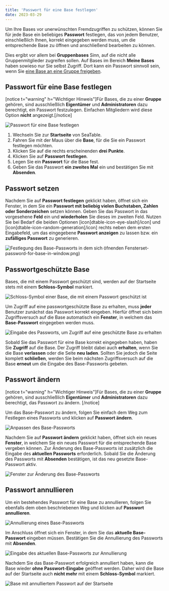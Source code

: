 ```yaml
---
title: 'Passwort für eine Base festlegen'
date: 2023-03-29
---
```


Um Ihre Bases vor unerwünschten Fremdzugriffen zu schützen, können Sie für jede Base ein beliebiges **Passwort** festlegen, das von jedem Benutzer, einschließlich Ihnen, korrekt eingegeben werden muss, um die entsprechende Base zu öffnen und anschließend bearbeiten zu können.

Dies ergibt vor allem bei **Gruppenbases** Sinn, auf die nicht alle Gruppenmitglieder zugreifen sollen. Auf Bases im Bereich **Meine Bases** haben sowieso nur Sie selbst Zugriff. Dort kann ein Passwort sinnvoll sein, wenn Sie [eine Base an eine Gruppe freigeben](https://seatable.io/docs/freigaben/eine-base-an-eine-gruppe-freigeben/).

## Passwort für eine Base festlegen

\[notice t="warning" h="Wichtiger Hinweis"\]Für Bases, die zu einer **Gruppe** gehören, sind ausschließlich **Eigentümer** und **Administratoren** dazu berechtigt, ein Passwort festzulegen. Einfachen Mitgliedern wird diese Option **nicht** angezeigt.\[/notice\]

![Passwort für eine Base festlegen](set-password-for-base.png)

1. Wechseln Sie zur **Startseite** von SeaTable.
2. Fahren Sie mit der Maus über die **Base**, für die Sie ein Passwort festlegen möchten.
3. Klicken Sie auf die rechts erscheinenden **drei Punkte**.
4. Klicken Sie auf **Passwort festlegen**.
5. Legen Sie ein **Passwort** für die Base fest.
6. Geben Sie das Passwort **ein zweites Mal** ein und bestätigen Sie mit **Absenden**.

## Passwort setzen

Nachdem Sie auf **Passwort festlegen** geklickt haben, öffnet sich ein Fenster, in dem Sie ein **Passwort mit beliebig vielen Buchstaben, Zahlen oder Sonderzeichen** setzen können. Geben Sie das Passwort in das vorgesehene **Feld** ein und **wiederholen** Sie dieses im zweiten Feld. Nutzen Sie bei Bedarf die beiden Optionen \[icon\]dtable-icon-eye-slash\[/icon\] und \[icon\]dtable-icon-random-generation\[/icon\] rechts neben dem ersten Eingabefeld, um das eingegebene **Passwort anzeigen** zu lassen bzw. ein **zufälliges Passwort** zu generieren.

![Festlegung des Base-Passworts in dem sich öfnenden Fenster](set-password-for-base-in-window.png)set-password-for-base-in-window.png)

## Passwortgeschützte Base

Bases, die mit einem Passwort geschützt sind, werden auf der Startseite stets mit einem **Schloss-Symbol** markiert.

![Schloss-Symbol einer Base, die mit einem Passwort geschützt ist](bases-with-a-password.png)

Um Zugriff auf eine passwortgeschützte Base zu erhalten, muss **jeder** Benutzer zunächst das Passwort korrekt eingeben. Hierfür öffnet sich beim Zugriffsversuch auf die Base automatisch ein **Fenster**, in welchem das **Base-Passwort** eingegeben werden muss.

![Eingabe des Passworts, um Zugriff auf eine geschützte Base zu erhalten](required-password-to-open-base.png)

Sobald Sie das Passwort für eine Base korrekt eingegeben haben, haben Sie **Zugriff** auf die Base. Der Zugriff bleibt dabei auch **erhalten**, wenn Sie die Base **verlassen** oder die Seite **neu laden**. Sollten Sie jedoch die Seite komplett **schließen**, werden Sie beim nächsten Zugriffsversuch auf die Base **erneut** um die Eingabe des Base-Passworts gebeten.

## Passwort ändern

\[notice t="warning" h="Wichtiger Hinweis"\]Für Bases, die zu einer **Gruppe** gehören, sind ausschließlich **Eigentümer** und **Administratoren** dazu berechtigt, das Passwort zu ändern. \[/notice\]

Um das Base-Passwort zu ändern, folgen Sie einfach dem Weg zum Festlegen eines Passworts und klicken auf **Passwort ändern**.

![Anpassen des Base-Passworts](modify-password-for-a-base.png)

Nachdem Sie auf **Passwort ändern** geklickt haben, öffnet sich ein neues **Fenster**, in welchem Sie ein neues Passwort für die entsprechende Base vergeben können. Zur Änderung des Base-Passworts ist zusätzlich die Eingabe des **aktuellen Passworts** erforderlich. Sobald Sie die Änderung des Passworts mit **Absenden** bestätigen, ist das neu gesetzte Base-Passwort aktiv.

![Fenster zur Änderung des Base-Passworts](modify-password-for-a-base-entries.png)

## Passwort annullieren

Um ein bestehendes Passwort für eine Base zu annullieren, folgen Sie ebenfalls dem oben beschriebenen Weg und klicken auf **Passwort annullieren**.

![Annullierung eines Base-Passworts](unset-base-password.png)

Im Anschluss öffnet sich ein Fenster, in dem Sie das **aktuelle Base-Passwort** eingeben müssen. Bestätigen Sie die Annullierung des Passworts mit **Absenden**.

![Eingabe des aktuellen Base-Passworts zur Annullierung ](unset-base-password-window.png)

Nachdem Sie das Base-Passwort erfolgreich annulliert haben, kann die Base wieder **ohne Passwort-Eingabe** geöffnet werden. Daher wird die Base auf der Startseite auch **nicht mehr** mit einem **Schloss-Symbol** markiert.

![Base mit annulliertem Passwort auf der Startseite](base-after-the-annulation-of-the-password.png)
